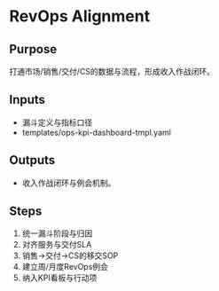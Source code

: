 # RevOps Alignment

## Purpose

打通市场/销售/交付/CS的数据与流程，形成收入作战闭环。

## Inputs

- 漏斗定义与指标口径
- templates/ops-kpi-dashboard-tmpl.yaml

## Outputs

- 收入作战闭环与例会机制。

## Steps

1. 统一漏斗阶段与归因
2. 对齐服务与交付SLA
3. 销售→交付→CS的移交SOP
4. 建立周/月度RevOps例会
5. 纳入KPI看板与行动项
